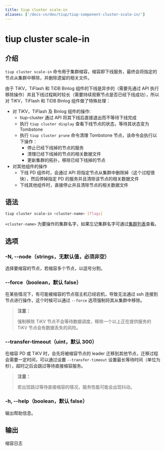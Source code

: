 ```yaml
---
title: tiup cluster scale-in
aliases: ['/docs-cn/dev/tiup/tiup-component-cluster-scale-in/']
---
```


# tiup cluster scale-in

## 介绍

`tiup cluster scale-in` 命令用于集群缩容，缩容即下线服务，最终会将指定的节点从集群中移除，并删除遗留的相关文件。

由于 TiKV，TiFlash 和 TiDB Binlog 组件的下线是异步的（需要先通过 API 执行移除操作）并且下线过程耗时较长（需要持续观察节点是否已经下线成功），所以对 TiKV，TiFlash 和 TiDB Binlog 组件做了特殊处理：

- 对 TiKV，TiFlash 及 Binlog 组件的操作:
  - tiup-cluster 通过 API 将其下线后直接退出而不等待下线完成
  - 执行 `tiup cluster display` 查看下线节点的状态，等待其状态变为 Tombstone
  - 执行 `tiup cluster prune` 命令清理 Tombstone 节点，该命令会执行以下操作：
    - 停止已经下线掉的节点的服务
    - 清理已经下线掉的节点的相关数据文件
    - 更新集群的拓扑，移除已经下线掉的节点
- 对其他组件的操作
  - 下线 PD 组件时，会通过 API 将指定节点从集群中删除掉（这个过程很快），然后停掉指定 PD 的服务并且清除该节点的相关数据文件
  - 下线其他组件时，直接停止并且清除节点的相关数据文件

## 语法

```sh
tiup cluster scale-in <cluster-name> [flags]
```

`<cluster-name>` 为要操作的集群名字，如果忘记集群名字可通过[集群列表](/tiup/tiup-component-cluster-list.md)查看。

## 选项

### -N, --node（strings，无默认值，必须非空）

选择要缩容的节点，若缩容多个节点，以逗号分割。

### --force（boolean，默认 false）

在某些情况下，有可能被缩容的节点宿主机已经宕机，导致无法通过 ssh 连接到节点进行操作，这个时候可以通过 `--force` 选项强制将其从集群中移除。

> **注意：**
> 
> 强制移除 TiKV 节点不会等待数据调度，移除一个以上正在提供服务的 TiKV 节点会有数据丢失的风险。

### --transfer-timeout（uint，默认 300）

在缩容 PD 或 TiKV 时，会先将被缩容节点的 leader 迁移到其他节点，迁移过程会需要一定时间，可以通过设置 `--transfer-timeout` 设置最长等待时间（单位为秒），超时之后会跳过等待直接缩容服务。

> **注意：**
> 
> 若出现跳过等待直接缩容的情况，服务性能可能会出现抖动。

### -h, --help（boolean，默认 false）

输出帮助信息。

## 输出

缩容日志